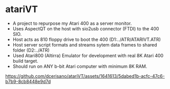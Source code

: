# atariVT

- A project to repurpose my Atari 400 as a server monitor.
- Uses AspectQT on the host with sio2usb connector (FTDI) to the 400 SIO.
- Host acts as 810 floppy drive to boot the 400 (D1:../ATR/ATARIVT.ATR)
- Host server script formats and streams sytem data frames to shared folder (D2:../ATR)
- Used Atari800 (Altirra) Emulator for development with real 8K Atari 400 build target.
- Should run on ANY b-bit Atari computer with minimum 8K RAM.

https://github.com/dcerisano/atariVT/assets/1641613/5dabed1b-acfc-47c6-b7b9-8cb8448e9d7d

